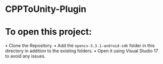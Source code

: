 # CPPToUnity-Plugin

# To open this project:
• Clone the Repository.
• Add the ```opencv-3.3.1-android-sdk``` folder in this directory in addition to the existing folders.
• Open it using Visual Studio 17 to avoid any issues.
